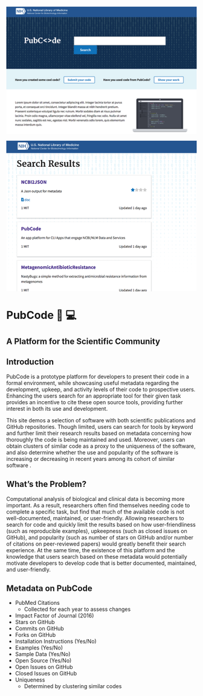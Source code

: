 ![](img/banner.png)

![](img/banner2.png)

# PubCode :book: :computer:
**A Platform for the Scientific Community**
---  

## Introduction
PubCode is a prototype platform for developers to present their code in a formal environment, while showcasing useful metadata regarding the development, upkeep, and activity levels of their code to prospective users.  Enhancing the users search for an appropriate tool for their given task provides an incentive to cite these open source tools, providing further interest in both its use and development.  

This site demos a selection of software with both scientific publications and GitHub repositories.  Though limited, users can search for tools by keyword and further limit their research results based on metadata concerning how thoroughly the code is being maintained and used. Moreover, users can obtain clusters of similar code as a proxy to the uniqueness of the software, and also determine whether the use and popularity of the software is increasing or decreasing in recent years among its cohort of similar software .

## What’s the Problem?
Computational analysis of biological and clinical data is becoming more important. As a result, researchers often find themselves needing code to complete a specific task, but find that much of the available code is not well-documented, maintained, or user-friendly. Allowing researchers to search for code and quickly limit the results based on how user-friendliness (such as reproducible examples), upkeepness (such as closed issues on GitHub), and popularity (such as number of stars on GitHub and/or number of citations on peer-reviewed papers) would greatly benefit their search experience. At the same time, the existence of this platform and the knowledge that users search based on these metadata would potentially motivate developers to develop code that is better documented, maintained, and user-friendly.

## Metadata on PubCode
- PubMed Citations
  - Collected for each year to assess changes
- Impact Factor of Journal (2016)
- Stars on GitHub
- Commits on GitHub
- Forks on GitHub
- Installation Instructions (Yes/No)
- Examples (Yes/No)
- Sample Data (Yes/No)
- Open Source (Yes/No)
- Open Issues on GitHub
- Closed Issues on GitHub
- Uniqueness
  - Determined by clustering similar codes


